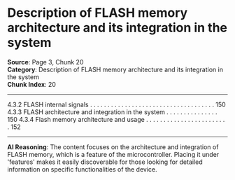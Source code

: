 # Description of FLASH memory architecture and its integration in the system

**Source**: Page 3, Chunk 20  
**Category**: Description of FLASH memory architecture and its integration in the system  
**Chunk Index**: 20

---

4.3.2 FLASH internal signals . . . . . . . . . . . . . . . . . . . . . . . . . . . . . . . . . . . . 150
4.3.3 FLASH architecture and integration in the system . . . . . . . . . . . . . . . 150
4.3.4 Flash memory architecture and usage . . . . . . . . . . . . . . . . . . . . . . . . 152

---

**AI Reasoning**: The content focuses on the architecture and integration of FLASH memory, which is a feature of the microcontroller. Placing it under 'features' makes it easily discoverable for those looking for detailed information on specific functionalities of the device.
